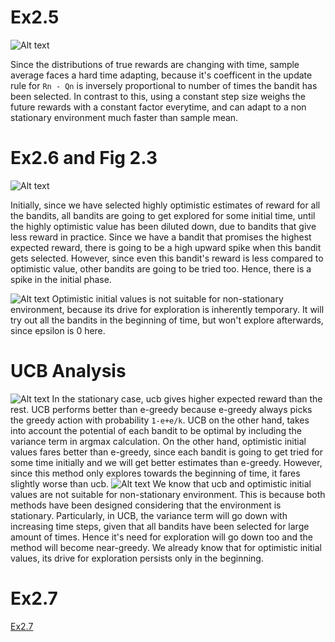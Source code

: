 # Ex2.5
![Alt text](./ex2_5.png?raw=true "Step size vs sample avg. on non stationary environment")

Since the distributions of true rewards are changing with time, sample average faces a hard time adapting, because it's coefficent in the update rule for `Rn - Qn` is inversely proportional to number of times the bandit has been selected.
In contrast to this, using a constant step size weighs the future rewards with a constant factor everytime, and can adapt to a non stationary environment much faster than sample mean.

# Ex2.6 and Fig 2.3
![Alt text](./fig2_3_stationary.png?raw=true "Optimistic vs Realistic on stationary environment")

Initially, since we have selected highly optimistic estimates of reward for all the bandits, all bandits are going to get explored for some initial time, until the highly optimistic value has been diluted down, due to bandits that give less reward in practice. Since we have a bandit that promises the highest expected reward, there is going to be a high upward spike when this bandit gets selected. However, since even this bandit's reward is less compared to optimistic value, other bandits are going to be tried too. Hence, there is a spike in the initial phase.

![Alt text](./fig2_3_non-stationary.png?raw=true "Optimistic vs Realistic on stationary environment")
Optimistic initial values is not suitable for non-stationary environment, because its drive for exploration is inherently temporary. It will try out all the bandits in the beginning of time, but won't explore afterwards, since epsilon is 0 here.

# UCB Analysis
![Alt text](./ucb_stationary.png?raw=true "UCB")
In the stationary case, ucb gives higher expected reward than the rest. UCB performs better than e-greedy because e-greedy always picks the greedy action with probability `1-e+e/k`. UCB on the other hand, takes into account the potential of each bandit to be optimal by including the variance term in argmax calculation.
On the other hand, optimistic initial values fares better than e-greedy, since each bandit is going to get tried for some time initially and we will get better estimates than e-greedy. However, since this method only explores towards the beginning of time, it fares slightly worse than ucb.
![Alt text](./ucb_non-stationary.png?raw=true "UCB")
We know that ucb and optimistic initial values are not suitable for non-stationary environment. This is because both methods have been designed considering that the environment is stationary. Particularly, in UCB, the variance term will go down with increasing time steps, given that all bandits have been selected for large amount of times. Hence it's need for exploration will go down too and the method will become near-greedy. We already know that for optimistic initial values, its drive for exploration persists only in the beginning.

# Ex2.7
[Ex2.7](./rlq3.pdf)
